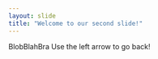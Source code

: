 ```yaml
---
layout: slide
title: "Welcome to our second slide!"
---
```

BlobBlahBra
Use the left arrow to go back!
